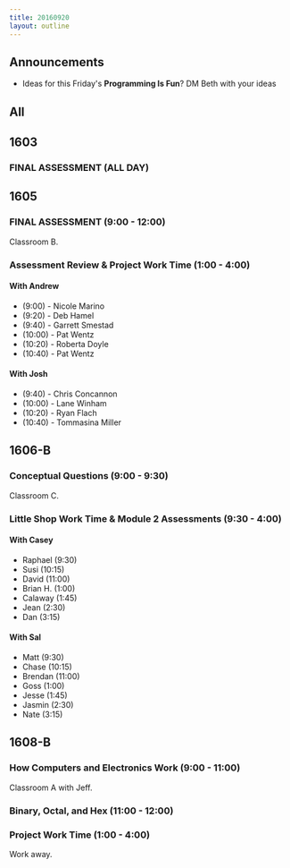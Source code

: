 ```yaml
---
title: 20160920
layout: outline
---
```


## Announcements
* Ideas for this Friday's **Programming Is Fun**? DM Beth with your ideas

## All

## 1603

### FINAL ASSESSMENT (ALL DAY)


## 1605

### FINAL ASSESSMENT (9:00 - 12:00)

Classroom B.


### Assessment Review & Project Work Time (1:00 - 4:00)

#### With Andrew

* (9:00)  - Nicole Marino
* (9:20)  - Deb Hamel
* (9:40)  - Garrett Smestad
* (10:00) - Pat Wentz
* (10:20) - Roberta Doyle
* (10:40) - Pat Wentz

#### With Josh

* (9:40)  - Chris Concannon
* (10:00) - Lane Winham
* (10:20) - Ryan Flach
* (10:40) - Tommasina Miller


## 1606-B

### Conceptual Questions (9:00 - 9:30)

Classroom C.

### Little Shop Work Time & Module 2 Assessments (9:30 - 4:00)


#### With Casey

* Raphael (9:30)
* Susi (10:15)
* David (11:00)
* Brian H. (1:00)
* Calaway (1:45)
* Jean (2:30)
* Dan (3:15)

#### With Sal

* Matt (9:30)
* Chase (10:15)
* Brendan (11:00)
* Goss (1:00)
* Jesse (1:45)
* Jasmin (2:30)
* Nate (3:15)

## 1608-B

### How Computers and Electronics Work (9:00 - 11:00)

Classroom A with Jeff.

### Binary, Octal, and Hex (11:00 - 12:00)

### Project Work Time (1:00 - 4:00)

Work away.


